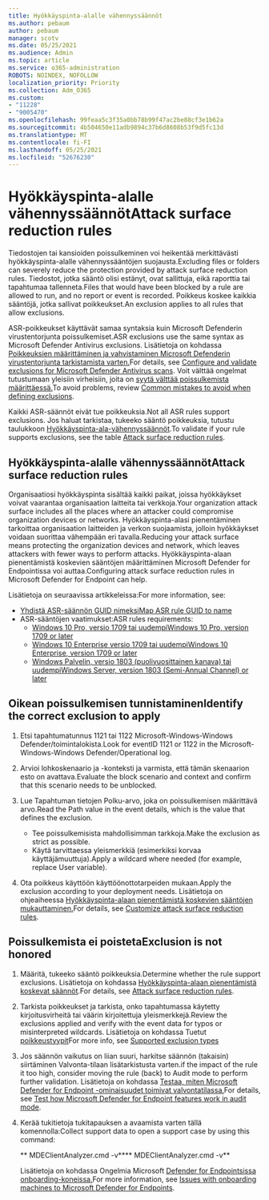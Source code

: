 ```yaml
---
title: Hyökkäyspinta-alalle vähennyssäännöt
ms.author: pebaum
author: pebaum
manager: scotv
ms.date: 05/25/2021
ms.audience: Admin
ms.topic: article
ms.service: o365-administration
ROBOTS: NOINDEX, NOFOLLOW
localization_priority: Priority
ms.collection: Adm_O365
ms.custom:
- "11228"
- "9005470"
ms.openlocfilehash: 99feaa5c3f35a0bb78b99f47ac2be88cf3e1b62a
ms.sourcegitcommit: 4b504650e11adb9894c37b6d8608b53f9d5fc13d
ms.translationtype: MT
ms.contentlocale: fi-FI
ms.lasthandoff: 05/25/2021
ms.locfileid: "52676230"
---
```

# <a name="attack-surface-reduction-rules"></a><span data-ttu-id="029e4-102">Hyökkäyspinta-alalle vähennyssäännöt</span><span class="sxs-lookup"><span data-stu-id="029e4-102">Attack surface reduction rules</span></span>

<span data-ttu-id="029e4-103">Tiedostojen tai kansioiden poissulkeminen voi heikentää merkittävästi hyökkäyspinta-alalle vähennyssääntöjen suojausta.</span><span class="sxs-lookup"><span data-stu-id="029e4-103">Excluding files or folders can severely reduce the protection provided by attack surface reduction rules.</span></span> <span data-ttu-id="029e4-104">Tiedostot, jotka sääntö olisi estänyt, ovat sallittuja, eikä raporttia tai tapahtumaa tallenneta.</span><span class="sxs-lookup"><span data-stu-id="029e4-104">Files that would have been blocked by a rule are allowed to run, and no report or event is recorded.</span></span> <span data-ttu-id="029e4-105">Poikkeus koskee kaikkia sääntöjä, jotka sallivat poikkeukset.</span><span class="sxs-lookup"><span data-stu-id="029e4-105">An exclusion applies to all rules that allow exclusions.</span></span>

<span data-ttu-id="029e4-106">ASR-poikkeukset käyttävät samaa syntaksia kuin Microsoft Defenderin virustentorjunta poissulkemiset.</span><span class="sxs-lookup"><span data-stu-id="029e4-106">ASR exclusions use the same syntax as Microsoft Defender Antivirus exclusions.</span></span> <span data-ttu-id="029e4-107">Lisätietoja on kohdassa [Poikkeuksien määrittäminen ja vahvistaminen Microsoft Defenderin virustentorjunta tarkistamista varten.](/microsoft-365/security/defender-endpoint/configure-exclusions-microsoft-defender-antivirus)</span><span class="sxs-lookup"><span data-stu-id="029e4-107">For details, see [Configure and validate exclusions for Microsoft Defender Antivirus scans](/microsoft-365/security/defender-endpoint/configure-exclusions-microsoft-defender-antivirus).</span></span> <span data-ttu-id="029e4-108">Voit välttää ongelmat tutustumaan yleisiin virheisiin, joita on [syytä välttää poissulkemista määrittäessä.](/microsoft-365/security/defender-endpoint/common-exclusion-mistakes-microsoft-defender-antivirus)</span><span class="sxs-lookup"><span data-stu-id="029e4-108">To avoid problems, review [Common mistakes to avoid when defining exclusions](/microsoft-365/security/defender-endpoint/common-exclusion-mistakes-microsoft-defender-antivirus).</span></span>

<span data-ttu-id="029e4-109">Kaikki ASR-säännöt eivät tue poikkeuksia.</span><span class="sxs-lookup"><span data-stu-id="029e4-109">Not all ASR rules support exclusions.</span></span> <span data-ttu-id="029e4-110">Jos haluat tarkistaa, tukeeko sääntö poikkeuksia, tutustu taulukkoon [Hyökkäyspinta-ala-vähennyssäännöt](/microsoft-365/security/defender-endpoint/attack-surface-reduction#attack-surface-reduction-rules).</span><span class="sxs-lookup"><span data-stu-id="029e4-110">To validate if your rule supports exclusions, see the table [Attack surface reduction rules](/microsoft-365/security/defender-endpoint/attack-surface-reduction#attack-surface-reduction-rules).</span></span>

## <a name="attack-surface-reduction-rules"></a><span data-ttu-id="029e4-111">Hyökkäyspinta-alalle vähennyssäännöt</span><span class="sxs-lookup"><span data-stu-id="029e4-111">Attack surface reduction rules</span></span>

<span data-ttu-id="029e4-112">Organisaatiosi hyökkäyspinta sisältää kaikki paikat, joissa hyökkäykset voivat vaarantaa organisaation laitteita tai verkkoja.</span><span class="sxs-lookup"><span data-stu-id="029e4-112">Your organization attack surface includes all the places where an attacker could compromise organization devices or networks.</span></span> <span data-ttu-id="029e4-113">Hyökkäyspinta-alasi pienentäminen tarkoittaa organisaation laitteiden ja verkon suojaamista, jolloin hyökkäykset voidaan suorittaa vähempään eri tavalla.</span><span class="sxs-lookup"><span data-stu-id="029e4-113">Reducing your attack surface means protecting the organization devices and network, which leaves attackers with fewer ways to perform attacks.</span></span> <span data-ttu-id="029e4-114">Hyökkäyspinta-alaan pienentämistä koskevien sääntöjen määrittäminen Microsoft Defender for Endpointissa voi auttaa.</span><span class="sxs-lookup"><span data-stu-id="029e4-114">Configuring attack surface reduction rules in Microsoft Defender for Endpoint can help.</span></span>

<span data-ttu-id="029e4-115">Lisätietoja on seuraavissa artikkeleissa:</span><span class="sxs-lookup"><span data-stu-id="029e4-115">For more information, see:</span></span>

- [<span data-ttu-id="029e4-116">Yhdistä ASR-säännön GUID nimeksi</span><span class="sxs-lookup"><span data-stu-id="029e4-116">Map ASR rule GUID to name</span></span>](/microsoft-365/security/defender-endpoint/attack-surface-reduction#attack-surface-reduction-rules)
- <span data-ttu-id="029e4-117">ASR-sääntöjen vaatimukset:</span><span class="sxs-lookup"><span data-stu-id="029e4-117">ASR rules requirements:</span></span>
    - [<span data-ttu-id="029e4-118">Windows 10 Pro, versio 1709 tai uudempi</span><span class="sxs-lookup"><span data-stu-id="029e4-118">Windows 10 Pro, version 1709 or later</span></span>](/windows/whats-new/whats-new-windows-10-version-1709)
    - [<span data-ttu-id="029e4-119">Windows 10 Enterprise versio 1709 tai uudempi</span><span class="sxs-lookup"><span data-stu-id="029e4-119">Windows 10 Enterprise, version 1709 or later</span></span>](/windows/whats-new/whats-new-windows-10-version-1709)
    - [<span data-ttu-id="029e4-120">Windows Palvelin, versio 1803 (puolivuosittainen kanava) tai uudempi</span><span class="sxs-lookup"><span data-stu-id="029e4-120">Windows Server, version 1803 (Semi-Annual Channel) or later</span></span>](/windows-server/get-started/whats-new-in-windows-server-1803)

## <a name="identify-the-correct-exclusion-to-apply"></a><span data-ttu-id="029e4-121">Oikean poissulkemisen tunnistaminen</span><span class="sxs-lookup"><span data-stu-id="029e4-121">Identify the correct exclusion to apply</span></span>

1. <span data-ttu-id="029e4-122">Etsi tapahtumatunnus 1121 tai 1122 Microsoft-Windows-Windows Defender/toimintalokista.</span><span class="sxs-lookup"><span data-stu-id="029e4-122">Look for eventID 1121 or 1122 in the Microsoft-Windows-Windows Defender/Operational log.</span></span>

1. <span data-ttu-id="029e4-123">Arvioi lohkoskenaario ja -konteksti ja varmista, että tämän skenaarion esto on avattava.</span><span class="sxs-lookup"><span data-stu-id="029e4-123">Evaluate the block scenario and context and confirm that this scenario needs to be unblocked.</span></span>

1. <span data-ttu-id="029e4-124">Lue Tapahtuman tietojen Polku-arvo, joka on poissulkemisen määrittävä arvo.</span><span class="sxs-lookup"><span data-stu-id="029e4-124">Read the Path value in the event details, which is the value that defines the exclusion.</span></span>
    - <span data-ttu-id="029e4-125">Tee poissulkemisista mahdollisimman tarkkoja.</span><span class="sxs-lookup"><span data-stu-id="029e4-125">Make the exclusion as strict as possible.</span></span>
    - <span data-ttu-id="029e4-126">Käytä tarvittaessa yleismerkkiä (esimerkiksi korvaa käyttäjämuuttuja).</span><span class="sxs-lookup"><span data-stu-id="029e4-126">Apply a wildcard where needed (for example, replace User variable).</span></span>

1. <span data-ttu-id="029e4-127">Ota poikkeus käyttöön käyttöönottotarpeiden mukaan.</span><span class="sxs-lookup"><span data-stu-id="029e4-127">Apply the exclusion according to your deployment needs.</span></span> <span data-ttu-id="029e4-128">Lisätietoja on ohjeaiheessa [Hyökkäyspinta-alaan pienentämistä koskevien sääntöjen mukauttaminen.](/microsoft-365/security/defender-endpoint/customize-attack-surface-reduction)</span><span class="sxs-lookup"><span data-stu-id="029e4-128">For details, see [Customize attack surface reduction rules](/microsoft-365/security/defender-endpoint/customize-attack-surface-reduction).</span></span>

## <a name="exclusion-is-not-honored"></a><span data-ttu-id="029e4-129">Poissulkemista ei poisteta</span><span class="sxs-lookup"><span data-stu-id="029e4-129">Exclusion is not honored</span></span>

1. <span data-ttu-id="029e4-130">Määritä, tukeeko sääntö poikkeuksia.</span><span class="sxs-lookup"><span data-stu-id="029e4-130">Determine whether the rule support exclusions.</span></span> <span data-ttu-id="029e4-131">Lisätietoja on kohdassa [Hyökkäyspinta-alaan pienentämistä koskevat säännöt](/microsoft-365/security/defender-endpoint/attack-surface-reduction#attack-surface-reduction-rules).</span><span class="sxs-lookup"><span data-stu-id="029e4-131">For details, see [Attack surface reduction rules](/microsoft-365/security/defender-endpoint/attack-surface-reduction#attack-surface-reduction-rules).</span></span>

1. <span data-ttu-id="029e4-132">Tarkista poikkeukset ja tarkista, onko tapahtumassa käytetty kirjoitusvirheitä tai väärin kirjoitettuja yleismerkkejä.</span><span class="sxs-lookup"><span data-stu-id="029e4-132">Review the exclusions applied and verify with the event data for typos or misinterpreted wildcards.</span></span> <span data-ttu-id="029e4-133">Lisätietoja on kohdassa Tuetut [poikkeustyypit](/microsoft-365/security/defender-endpoint/mac-exclusions#supported-exclusion-types)</span><span class="sxs-lookup"><span data-stu-id="029e4-133">For more info, see [Supported exclusion types](/microsoft-365/security/defender-endpoint/mac-exclusions#supported-exclusion-types)</span></span>

1. <span data-ttu-id="029e4-134">Jos säännön vaikutus on liian suuri, harkitse säännön (takaisin) siirtäminen Valvonta-tilaan lisätarkistusta varten.</span><span class="sxs-lookup"><span data-stu-id="029e4-134">if the impact of the rule it too high, consider moving the rule (back) to Audit mode to perform further validation.</span></span> <span data-ttu-id="029e4-135">Lisätietoja on kohdassa [Testaa, miten Microsoft Defender for Endpoint -ominaisuudet toimivat valvontatilassa.](/microsoft-365/security/defender-endpoint/audit-windows-defender)</span><span class="sxs-lookup"><span data-stu-id="029e4-135">For details, see [Test how Microsoft Defender for Endpoint features work in audit mode](/microsoft-365/security/defender-endpoint/audit-windows-defender).</span></span>

1. <span data-ttu-id="029e4-136">Kerää tukitietoja tukitapauksen a avaamista varten tällä komennolla:</span><span class="sxs-lookup"><span data-stu-id="029e4-136">Collect support data to open a support case by using this command:</span></span>
    
   <span data-ttu-id="029e4-137">\*\* MDEClientAnalyzer.cmd -v\*\*</span><span class="sxs-lookup"><span data-stu-id="029e4-137">\*\* MDEClientAnalyzer.cmd -v\*\*</span></span>

    <span data-ttu-id="029e4-138">Lisätietoja on kohdassa Ongelmia Microsoft [Defender for Endpointsissa onboarding-koneissa.](issues-with-onboarding-machines.md)</span><span class="sxs-lookup"><span data-stu-id="029e4-138">For more information, see [Issues with onboarding machines to Microsoft Defender for Endpoints](issues-with-onboarding-machines.md).</span></span>
